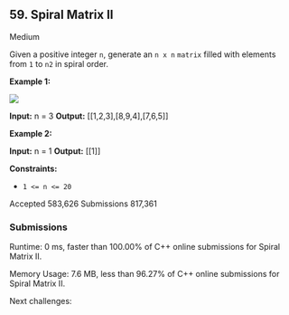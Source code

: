 ## 59.  Spiral Matrix II

Medium

Given a positive integer  `n`, generate an  `n x n`  `matrix`  filled with elements from  `1`  to  `n2`  in spiral order.

**Example 1:**

![](https://assets.leetcode.com/uploads/2020/11/13/spiraln.jpg)

**Input:** n = 3
**Output:** [[1,2,3],[8,9,4],[7,6,5]]

**Example 2:**

**Input:** n = 1
**Output:** [[1]]

**Constraints:**

-   `1 <= n <= 20`

Accepted 583,626 Submissions 817,361

### Submissions

Runtime: 0 ms, faster than  100.00%  of  C++  online submissions for  Spiral Matrix II.

Memory Usage: 7.6 MB, less than  96.27%  of  C++  online submissions for  Spiral Matrix II.

Next challenges: